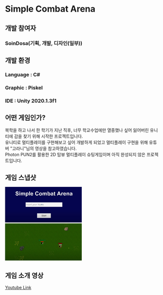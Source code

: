 # Simple Combat Arena
## 개발 참여자
### SoinDosa(기획, 개발, 디자인(일부))

## 개발 환경
### Language : C#
### Graphic : Piskel
### IDE : Unity 2020.1.3f1

## 어떤 게임인가?
복학을 하고 나서 한 학기가 지난 직후, 너무 학교수업에만 열중했나 싶어 잃어버린 유니티에 감을 찾기 위해 시작한 프로젝트입니다.<br>
유니티로 멀티플레이를 구현해보고 싶어 개발하게 되었고 멀티플레이 구현을 위해 유튜버 "고라니"님의 영상을 참고하였습니다.<br>
Photon PUN2를 활용한 2D 탑뷰 멀티플레이 슈팅게임이며 아직 완성되지 않은 프로젝트입니다.<br>


## 게임 스냅샷
<img src="SCA_Logo.JPG" width=50%><br>
<img src="SCA_Play.JPG" width=50%>
## 게임 소개 영상
<a href="https://youtu.be/YjKWlMNbZc4">Youtube Link</a>

